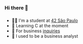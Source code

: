 ### Hi there 👋 <h3>
* 👨‍🎓 I'm a student at [42 São Paulo](https://www.42sp.org.br)
* 🔰 Learning C at the moment
* 🔗 For business [inquiries](https://www.linkedin.com/in/humberto-arndt-07b2aa153/)
* 💼 I used to be a business analyst

<!---
humbertoarndt/humbertoarndt is a ✨ special ✨ repository because its `README.md` (this file) appears on your GitHub profile.
You can click the Preview link to take a look at your changes.
--->
